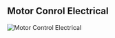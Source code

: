 ## Motor Conrol Electrical
![Motor Control Electrical](/Images/Motor_Control_Elect.png?raw=true "Motor Conrol Electrial")

